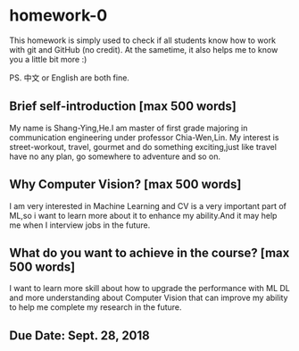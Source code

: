 # homework-0
This homework is simply used to check if all students know how to work with git and GitHub (no credit).
At the sametime, it also helps me to know you a little bit more :)

PS. 中文 or English are both fine.

## Brief self-introduction [max 500 words]
My name is Shang-Ying,He.I am master of first grade majoring in communication engineering under professor Chia-Wen,Lin.
My interest is street-workout, travel, gourmet and do something exciting,just like travel have no any plan, go somewhere to adventure and so on.
## Why Computer Vision? [max 500 words]
I am very interested in Machine Learning and CV is a very important part of ML,so i want to learn more about it to enhance my ability.And it may help me when I interview jobs in the future. 
## What do you want to achieve in the course? [max 500 words]
I want to learn more skill about how to upgrade the performance with ML DL and more understanding about Computer Vision that can improve my ability to help me complete my research in the future.
## Due Date: Sept. 28, 2018
